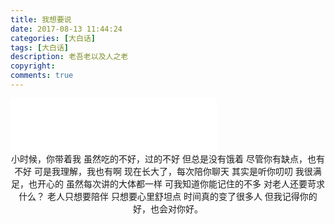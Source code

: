 ```yaml
---
title: 我想要说
date: 2017-08-13 11:44:24
categories: [大白话]
tags: [大白话]
description: 老吾老以及人之老
copyright: 
comments: true
---
```

<!-- more -->
<iframe frameborder="no" border="0" marginwidth="0" marginheight="0" width=330 height=86 src="//music.163.com/outchain/player?type=2&id=28285910&auto=1&height=66"></iframe>
<center>
小时候，你带着我
虽然吃的不好，过的不好
但总是没有饿着
尽管你有缺点，也有不好
可是我理解，我也有啊
现在长大了，每次陪你聊天
其实是听你叨叨
我很满足，也开心的
虽然每次讲的大体都一样
可我知道你能记住的不多
对老人还要苛求什么？
老人只想要陪伴
只想要心里舒坦点
时间真的变了很多人
但我记得你的好，也会对你好。

</center>